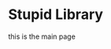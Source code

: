 # Stupid Library 
<div class="title_screenshot">
<!-- needed to not show this in treeview  -->

</div>


this is the main page
